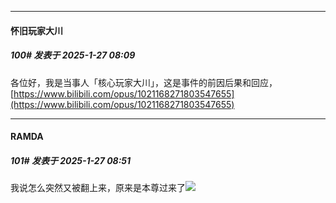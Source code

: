 ﻿
*****

####  怀旧玩家大川  
##### 100#       发表于 2025-1-27 08:09

各位好，我是当事人「核心玩家大川」，这是事件的前因后果和回应，[https://www.bilibili.com/opus/1021168271803547655](https://www.bilibili.com/opus/1021168271803547655)


*****

####  RAMDA  
##### 101#       发表于 2025-1-27 08:51

我说怎么突然又被翻上来，原来是本尊过来了<img src="https://static.saraba1st.com/image/smiley/face2017/067.png" referrerpolicy="no-referrer">

